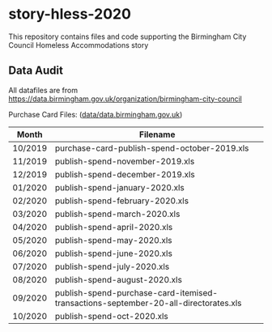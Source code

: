 # story-hless-2020

This repository contains files and code supporting the Birmingham City Council Homeless Accommodations story

## Data Audit

All datafiles are from https://data.birmingham.gov.uk/organization/birmingham-city-council 

Purchase Card Files: ([data/data.birmingham.gov.uk](data/data.birmingham.gov.uk))

Month | Filename
--- | ---
10/2019 | purchase-card-publish-spend-october-2019.xls
11/2019 | publish-spend-november-2019.xls
12/2019 | publish-spend-december-2019.xls
01/2020 | publish-spend-january-2020.xls
02/2020 | publish-spend-february-2020.xls
03/2020 | publish-spend-march-2020.xls
04/2020 | publish-spend-april-2020.xls
05/2020 | publish-spend-may-2020.xls
06/2020 | publish-spend-june-2020.xls
07/2020 | publish-spend-july-2020.xls
08/2020 | publish-spend-august-2020.xls
09/2020 | publish-spend-purchase-card-itemised-transactions-september-20-all-directorates.xls
10/2020 | publish-spend-oct-2020.xls




